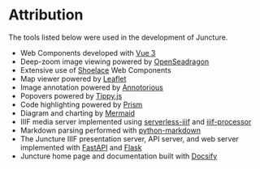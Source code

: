 # Attribution

The tools listed below were used in the development of Juncture.

- Web Components developed with [Vue 3](https://vuejs.org/guide/extras/web-components.html)
- Deep-zoom image viewing powered by [OpenSeadragon](https://openseadragon.github.io/)
- Extensive use of [Shoelace](https://shoelace.style/) Web Components
- Map viewer powered by [Leaflet](https://leafletjs.com/)
- Image annotation powered by [Annotorious](https://recogito.github.io/annotorious/)
- Popovers powered by [Tippy.js](https://atomiks.github.io/tippyjs/)
- Code highlighting powered by [Prism](https://prismjs.com/)
- Diagram and charting by [Mermaid](https://mermaid.js.org/#/)
- IIIF media server implemented using [serverless-iiif](https://github.com/samvera/serverless-iiif) and [iiif-processor](https://www.npmjs.com/package/iiif-processor)
- Markdown parsing performed with [python-markdown](https://python-markdown.github.io/)
- The Juncture IIIF presentation server, API server, and web server implemented with [FastAPI](https://fastapi.tiangolo.com/) and [Flask](https://flask.palletsprojects.com/en/2.2.x/)
- Juncture home page and documentation built with [Docsify](https://docsify.js.org/#/)